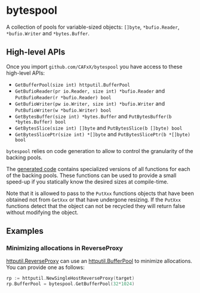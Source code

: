 # bytespool
A collection of pools for variable-sized objects: `[]byte`, `*bufio.Reader`, `*bufio.Writer` and `*bytes.Buffer`.

## High-level APIs

Once you import `github.com/CAFxX/bytespool` you have access to these high-level APIs:

- `GetBufferPool(size int) httputil.BufferPool`
- `GetBufioReader(pr io.Reader, size int) *bufio.Reader` and `PutBufioReader(r *bufio.Reader) bool`
- `GetBufioWriter(pw io.Writer, size int) *bufio.Writer` and `PutBufioWriter(w *bufio.Writer) bool`
- `GetBytesBuffer(size int) *bytes.Buffer` and `PutBytesBuffer(b *bytes.Buffer) bool`
- `GetBytesSlice(size int) []byte` and `PutBytesSlice(b []byte) bool`
- `GetBytesSlicePtr(size int) *[]byte` and `PutBytesSlicePtr(b *[]byte) bool`

`bytespool` relies on code generation to allow to control the granularity of the backing pools.

The [generated code](https://godoc.org/github.com/CAFxX/bytespool) contains specialized versions of all functions for each of the backing pools. These functions can be used to provide a small speed-up if you statically know the desired sizes at compile-time.

Note that it is allowed to pass to the `PutXxx` functions objects that have been obtained not from `GetXxx` or that have undergone resizing. If the `PutXxx` functions detect that the object can not be recycled they will return false without modifying the object.

## Examples

### Minimizing allocations in ReverseProxy

[httputil.ReverseProxy](https://golang.org/pkg/net/http/httputil/#ReverseProxy) can use an [httputil.BufferPool](https://golang.org/pkg/net/http/httputil/#BufferPool) to minimize allocations. You can provide one as follows:

```go
rp := httputil.NewSingleHostReverseProxy(target)
rp.BufferPool = bytespool.GetBufferPool(32*1024)
```
